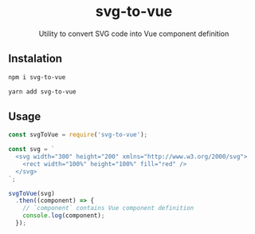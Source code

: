 <h1 align="center">svg-to-vue</h1>
<p align="center">Utility to convert SVG code into Vue component definition</p>

## Instalation
``` bash
npm i svg-to-vue

yarn add svg-to-vue
```

## Usage
``` js
const svgToVue = require('svg-to-vue');

const svg = `
  <svg width="300" height="200" xmlns="http://www.w3.org/2000/svg">
    <rect width="100%" height="100%" fill="red" />
  </svg>
`;

svgToVue(svg)
  .then((component) => {
    // `component` contains Vue component definition
    console.log(component);
  });
```
